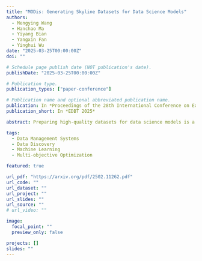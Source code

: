 ```yaml
---
title: "MODis: Generating Skyline Datasets for Data Science Models"
authors:
  - Mengying Wang
  - Hanchao Ma
  - Yiyang Bian
  - Yangxin Fan
  - Yinghui Wu
date: "2025-03-25T00:00:00Z"
doi: ""

# Schedule page publish date (NOT publication's date).
publishDate: "2025-03-25T00:00:00Z"

# Publication type.
publication_types: ["paper-conference"]

# Publication name and optional abbreviated publication name.
publication: In *Proceedings of the 28th International Conference on Extending Database Technology (EDBT)*
publication_short: In *EDBT 2025*

abstract: Preparing high-quality datasets for data science models is a critical yet challenging task. Traditional data discovery approaches often focus on a single optimization criterion, which can introduce bias and limit downstream performance. This paper introduces **MODis**, a multi-objective data discovery framework that generates *skyline datasets* tailored to user-defined model performance measures (e.g., accuracy, training cost). MODis formalizes the skyline dataset generation problem using a finite state transducer (FST), and provides three algorithms:(1) a **reduce-from-universal** strategy that prunes unpromising data while approximating Pareto-optimal sets, (2) a **bi-directional search** that interleaves augmentation and reduction with correlation-based pruning, and (3) a **diversification algorithm** to mitigate dataset bias. Experiments with benchmark datasets and scientific applications show that MODis can improve model accuracy by up to 2× while reducing training cost, outperforming baseline data integration and feature selection methods.

tags:
  - Data Management Systems
  - Data Discovery
  - Machine Learning
  - Multi-objective Optimization

featured: true

url_pdf: "https://arxiv.org/pdf/2502.11262.pdf"
url_code: ""
url_dataset: ""
url_project: ""
url_slides: ""
url_source: ""
# url_video: ""

image:
  focal_point: ""
  preview_only: false

projects: []
slides: ""
---
```

